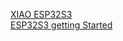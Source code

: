 [XIAO ESP32S3](https://www.seeedstudio.com/XIAO-ESP32S3-p-5627.html)  
[ESP32S3 getting Started](https://wiki.seeedstudio.com/xiao_esp32s3_getting_started/)  

